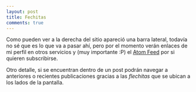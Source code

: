 ```yaml
---
layout: post
title: Fechitas
comments: true
---
```


Como pueden ver a la derecha del sitio apareció una barra lateral, todavía no sé que es lo que va a pasar ahí, pero por el momento verán enlaces de mi perfil en otros servicios y (muy importante :P) el [Atom Feed](http://arguser.com.ar/atom.xml) por si quieren subscribirse.

Otro detalle, si se encuentran dentro de un post podrán navegar a anteriores o recientes publicaciones gracias a las _flechitas_ que se ubican a los lados de la pantalla.
